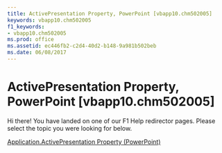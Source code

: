 ```yaml
---
title: ActivePresentation Property, PowerPoint [vbapp10.chm502005]
keywords: vbapp10.chm502005
f1_keywords:
- vbapp10.chm502005
ms.prod: office
ms.assetid: ec446fb2-c2d4-40d2-b148-9a981b502beb
ms.date: 06/08/2017
---
```



# ActivePresentation Property, PowerPoint [vbapp10.chm502005]

Hi there! You have landed on one of our F1 Help redirector pages. Please select the topic you were looking for below.

[Application.ActivePresentation Property (PowerPoint)](http://msdn.microsoft.com/library/55ff4906-09e5-2c5c-0ed7-5f7a767542f7%28Office.15%29.aspx)

